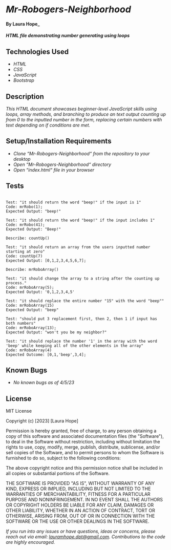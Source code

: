 # _Mr-Robogers-Neighborhood_

#### By **Laura Hope**_

#### _HTML file demonstrating number generating using loops_

## Technologies Used

* _HTML_
* _CSS_
* _JavaScript_
* _Bootstrap_

## Description

_This HTML document showcases beginner-level JavaScript skills using loops, array methods, and branching to produce an text output counting up from 0 to the inputted number in the form, replacing certain numbers with text depending on if conditions are met._

## Setup/Installation Requirements

* _Clone “Mr-Robogers-Neighborhood“ from the repository to your desktop_
* _Open “Mr-Robogers-Neighborhood“ directory_
* _Open “index.html“ file in your browser_

## Tests

```Describe: mrRobo()

Test: "it should return the word "beep!" if the input is 1"
Code: mrRobo(1);
Expected Output: "beep!"

Test: "it should return the word "beep!" if the input includes 1"
Code: mrRobo(41);
Expected Output: "Beep!"

Describe: countUp()

Test: "it should return an array from the users inputted number starting at zero"
Code: countUp(7)
Expected Output: [0,1,2,3,4,5,6,7];

Describe: mrRoboArray()

Test: "it should change the array to a string after the counting up process."
Code: mrRoboArray(5);
Expected Output: '0,1,2,3,4,5'

Test: "it should replace the entire number "15" with the word "beep""
Code: mrRoboArray(15)
Expected Output: "beep"

Test: "should put 3 replacement first, then 2, then 1 if input has both numbers"
Code: mrRoboArray(13);
Expected Output: "won't you be my neighbor?"

Test: "it should replace the number '1' in the array with the word 'beep' while keeping all of the other elements in the array"
Code: mrRoboArray(4)
Expected Outcome: [0,1,'beep',3,4];
```
## Known Bugs

* _No known bugs as of 4/5/23_

## License

MIT License

Copyright (c) [2023] [Laura Hope]

Permission is hereby granted, free of charge, to any person obtaining a copy
of this software and associated documentation files (the "Software"), to deal
in the Software without restriction, including without limitation the rights
to use, copy, modify, merge, publish, distribute, sublicense, and/or sell
copies of the Software, and to permit persons to whom the Software is
furnished to do so, subject to the following conditions:

The above copyright notice and this permission notice shall be included in all
copies or substantial portions of the Software.

THE SOFTWARE IS PROVIDED "AS IS", WITHOUT WARRANTY OF ANY KIND, EXPRESS OR
IMPLIED, INCLUDING BUT NOT LIMITED TO THE WARRANTIES OF MERCHANTABILITY,
FITNESS FOR A PARTICULAR PURPOSE AND NONINFRINGEMENT. IN NO EVENT SHALL THE
AUTHORS OR COPYRIGHT HOLDERS BE LIABLE FOR ANY CLAIM, DAMAGES OR OTHER
LIABILITY, WHETHER IN AN ACTION OF CONTRACT, TORT OR OTHERWISE, ARISING FROM,
OUT OF OR IN CONNECTION WITH THE SOFTWARE OR THE USE OR OTHER DEALINGS IN THE
SOFTWARE.

_If you run into any issues or have questions, ideas or concerns, please reach out via email: lauramhope.dpt@gmail.com. Contributions to the code are highly encouraged._